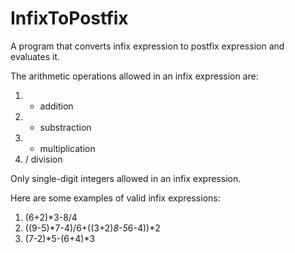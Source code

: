 # InfixToPostfix
A program that converts infix expression to postfix expression and evaluates it.


The arithmetic operations allowed in an infix expression are:

1) + addition
2) - substraction
3) * multiplication
4) / division


Only single-digit integers allowed in an infix expression.


Here are some examples of valid infix expressions:

1) (6+2)*3-8/4
2) ((9-5)*7-4)/6+((3+2)*8-5*6-4))*2
3) (7-2)*5-(6+4)*3

